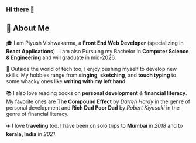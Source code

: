### Hi there 👋

<!--
**Piyushvishwak/Piyushvishwak** is a ✨ _special_ ✨ repository because its `README.md` (this file) appears on your GitHub profile.

Here are some ideas to get you started:

- 🔭 I’m currently working on ...
- 🌱 I’m currently learning ...
- 👯 I’m looking to collaborate on ...
- 🤔 I’m looking for help with ...
- 💬 Ask me about ...
- 📫 How to reach me: ...
- 😄 Pronouns: ...
- ⚡ Fun fact: ...
-->
## 🚀 About Me

🎓 I am Piyush Vishwakarma, a **Front End Web Developer** (specializing in **React Applications**) . I am also Pursuing my Bachelor in **Computer Science & Engineering** and will graduate in mid-2026.

🎸 Outside the world of tech too, I enjoy pushing myself to develop new skills. My hobbies range from **singing**, **sketching**, and **touch typing** to some whacky ones like **writing with my left hand**.

📚 I also love reading books on **personal development** & **financial literacy**. My favorite ones are **The Compound Effect** by _Darren Hardy_ in the genre of personal development and **Rich Dad Poor Dad** by _Robert Kiyosaki_ in the genre of financial literacy.

✈️ I love **traveling** too. I have been on solo trips to **Mumbai** in _2018_ and to **kerala, India** in _2021_.
